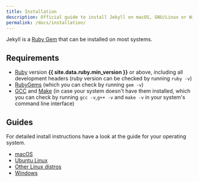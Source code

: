 ```yaml
---
title: Installation
description: Official guide to install Jekyll on macOS, GNU/Linux or Windows.
permalink: /docs/installation/
---
```


Jekyll is a [Ruby Gem](/docs/ruby-101/#gems) that can be installed on most systems.

## Requirements

* [Ruby](https://www.ruby-lang.org/en/downloads/) version **{{ site.data.ruby.min_version }}** or above, including all development headers (ruby version can be checked by running `ruby -v`)
* [RubyGems](https://rubygems.org/pages/download) (which you can check by running `gem -v`)
* [GCC](https://gcc.gnu.org/install/) and [Make](https://www.gnu.org/software/make/) (in case your system doesn't have them installed, which you can check by running `gcc -v`,`g++ -v`  and `make -v` in your system's command line interface)

## Guides

For detailed install instructions have a look at the guide for your operating system.

* [macOS](/docs/installation/macos/)
* [Ubuntu Linux](/docs/installation/ubuntu/)
* [Other Linux distros](/docs/installation/other-linux)
* [Windows](/docs/installation/windows/)

